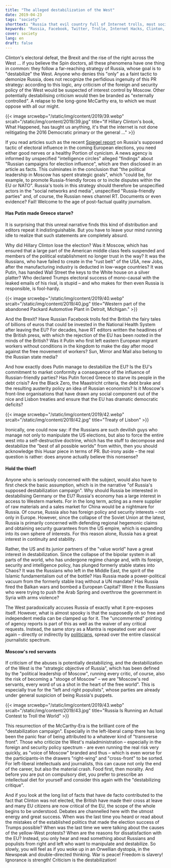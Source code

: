 ```yaml
---
title: "The alleged destabilization of the West"
date: 2019-04-23
tags: "society"
shorttext: "Russia that evil country full of Internet trolls, most social network accounts, an army of worldwide helpers to destroy the West. Long live the Western enemy image."
keywords: "Russia, Facebook, Twitter, Trolle, Internet Hacks, Clinton, Trump, McCarthy, Underground, Infiltrate"
cover: society
lang: en
draft: false
---
```


Clinton's electoral defeat, the Brexit and the rise of the right across the West ... if you believe the Spin doctors, all these phenomena have one thing in common: they follow a far-reaching strategy of Russia, whose goal is to "destabilize" the West. Anyone who denies this "only" as a faint tactic to demonize Russia, does not recognize the perfidious ingenuity of this PR strategy: according to this logic, any criticism of the foreign and security policy of the West would be suspected of interest control by Moscow. Other potentially destabilising criticism would then be branded as "externally controlled". A relapse to the long-gone McCarthy era, to which we must oppose with all our might.

{{< image srcwebp="/static/img/content/2019/39.webp" srcalt="/static/img/content/2019/39.jpg" title="If Hillary Clinton's book, What Happened, has taught us anything, it's that the internet is not done relitigating the 2016 Democratic primary or the general ..." >}}

If you read articles such as the recent [Spiegel report](https://www.spiegel.de/politik/ausland/europawahl-2019-taktikwechsel-bei-russischer-wahlbeeinflussung-a-1262732.html "Russland ändert Taktik bei Wahlbeeinflussung") on Russia's supposed tactic of electoral influence in the coming European elections, you need either good nerves or a healthy Portion of cynicism. A news agency is informed by unspecified "intelligence circles" alleged "findings" about "Russian campaigns for election influence", which are then disclosed in an article as facts. This culminates in the conclusion that "the political leadership in Moscow has spent strategic goals", which "could be, for example, to promote Russia-friendly forces or to incite disputes within the EU or NATO". Russia's tools in this strategy should therefore be unspecified actors in the "social networks and media", unspecified "Russia-friendly parties" and, of course, the Russian news channel RT. Documents or even evidence? Fail! Welcome to the age of post-factual quality journalism.

#### Has Putin made Greece starve?

It is surprising that this unreal narrative finds this kind of distribution and editors repeat it indistinguishable. But you have to leave your mind running idle to realize that such statements are completely absurd.

Why did Hillary Clinton lose the election? Was it Moscow, which has ensured that a large part of the American middle class feels suspended and members of the political establishment no longer trust in the way? It was the Russians, who have failed to create in the "rust belt" of the USA, new Jobs, after the manufacturing industry is deducted in low-wage countries? It was Putin, has handed Wall Street the keys to the White house on a silver platter? Who declared Trumps electoral success of mono-causal with the leaked emails of his rival, is stupid – and who makes for then even Russia is responsible, is fool-hardy.

{{< image srcwebp="/static/img/content/2019/40.webp" srcalt="/static/img/content/2019/40.jpg" title="Western part of the abandoned Packard Automotive Plant in Detroit, Michigan." >}}

And the Brexit? Have Russian Facebook trolls fed the British the fairy tales of billions of euros that could be invested in the National Health System after leaving the EU? For decades, have RT editors written the headlines of the British press, with which the rejection of the EU has been rooted in the minds of the British? Was it Putin who first left eastern European migrant workers without conditions in the kingdom to make the day after mood against the free movement of workers? Sun, Mirror and Mail also belong to the Russian state media?

And how exactly does Putin manage to destabilize the EU? Is the EU's commitment to market conformity a consequence of the influence of Russian-friendly parties? Has Putin forced Greece to starve its people in the debt crisis? Are the Black Zero, the Maastricht criteria, the debt brake and the resulting austerity policy an idea of Russian economists? Is it Moscow's front-line organisations that have drawn any social component out of the nice and Lisbon treaties and ensure that the EU has dramatic democratic deficits?

{{< image srcwebp="/static/img/content/2019/42.webp" srcalt="/static/img/content/2019/42.jpg" title="Treaty of Lisbon" >}}

Ironically, one could now say: if the Russians are such devilish guys who manage not only to manipulate the US elections, but also to force the entire west into a self-destructive doctrine, which has the stuff to decompose and destabilize the "best of all possible worlds" from within, then you should acknowledge this Husar piece in terms of PR. But-irony aside – the real question is rather: does anyone actually believe this nonsense?

#### Hold the thief!

Anyone who is seriously concerned with the subject, would also have to first check the basic assumption, which is in the narrative "of Russia's supposed destabilization campaign". Why should Russia be interested in destabilising Germany or the EU? Russia's economy has a large interest in access to Western markets. For in the long term, acting as a mere supplier of raw materials and a sales market for China would be a nightmare for Russia. Of course, Russia also has foreign policy and security interests – not only in Europe. However, since the collapse of the Soviet Union at the latest, Russia is primarily concerned with defending regional hegemonic claims and obtaining security guarantees from the US empire, which is expanding into its own sphere of interests. For this reason alone, Russia has a great interest in continuity and stability.

Rather, the US and its junior partners of the "value world" have a great interest in destabilization. Since the collapse of the bipolar system in all parts of the world, who has undergone regime change and, with its foreign, security and intelligence policy, has plunged formerly stable states into Chaos? It was the Russians who left in the Middle East, the spirit of the Islamic fundamentalism out of the bottle? Has Russia made a power-political vacuum from the formerly stable Iraq without a UN mandate? Has Russia fired the Balkan wars and bombed a European Capital? Were it the Russians who were trying to push the Arab Spring and overthrow the government in Syria with arms violence?

The West paradoxically accuses Russia of exactly what it pre-exposes itself. However, what is almost spooky is that the supposedly oh so free and independent media can be clamped up for it. The "uncommented" printing of agency reports is part of this as well as the waiver of any critical requests. Instead, the same story as a Mantra is repeated over and over again – directly or indirectly by [politicians](https://www.sueddeutsche.de/news/politik/international-akk-russland-setzt-vieles-daran-eu-zu-destabilisieren-dpa.urn-newsml-dpa-com-20090101-190331-99-626297 "AKK: Russland setzt vieles daran, EU zu destabilisieren"), spread over the entire classical journalistic spectrum.

#### Moscow's red servants

If criticism of the abuses is potentially destabilizing, and the destabilization of the West is the "strategic objective of Russia", which has been defined by the "political leadership of Moscow", running every critic, of course, also the risk of becoming a "stooge of Moscow" – we are "Moscow's red servants, every word of us a shot in the heart of the free world". This is especially true for the "left and right populists", whose parties are already under general suspicion of being Russia's puppets.

{{< image srcwebp="/static/img/content/2019/43.webp" srcalt="/static/img/content/2019/43.jpg" title="Russia Is Running an Actual Contest to Troll the World" >}}

This resurrection of the McCarthy-Era is the brilliant core of the "destabilization campaign". Especially in the left-liberal camp there has long been the panic fear of being attributed to a whatever kind of "transverse front". Those who criticize the West's maladministration – especially in the foreign and security policy spectrum - are even running the real risk very quickly, as "voice of Moscow" branded and thus – which is even worse for the participants-in the drawers "right-wing" and "cross-front" to be sorted. For left-liberal intellectuals and journalists, this can cause not only the end of the career, but also the material crash. Food first, then morality. And before you are put on compulsory diet, you prefer to prescribe an intellectual diet for yourself and consider this again with the "destabilizing critique".

And if you look at the long list of facts that have de facto contributed to the fact that Clinton was not elected, the British have made their cross at leave and many EU citizens are now critical of the EU, the scope of the whole begins to be understood. Debates are channelled here with the utmost energy and great success. When was the last time you heard or read about the mistakes of the established politics that made the election success of Trumps possible? When was the last time we were talking about the causes of the yellow-West protests? When are the reasons for dissatisfaction with the EU? Instead, you only hear and read something about Russians and populists from right and left who want to manipulate and destabilize. So slowly, you will feel as if you woke up in an Orwellian dystopia, in the Newspeak and double-directed thinking. War is peace! Freedom is slavery! Ignorance is strength! Criticism is the destabilization!

